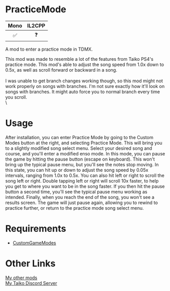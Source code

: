 # PracticeMode
| Mono | IL2CPP |
|:--:|:--:|
|✅|❓|

 A mod to enter a practice mode in TDMX.

 This mod was made to resemble a lot of the features from Taiko PS4's practice mode. This mod's able to adjust the song speed from 1.0x down to 0.5x, as well as scroll forward or backward in a song. \
 \
 I was unable to get branch changes working though, so this mod might not work properly on songs with branches. I'm not sure exactly how it'll look on songs with branches. It might auto force you to normal branch every time you scroll. \
 \
 
# Usage
 After installation, you can enter Practice Mode by going to the Custom Modes button at the right, and selecting Practice Mode. 
 This will bring you to a slightly modified song select menu. Select your desired song and course, and you'll enter a modified enso mode. 
 In this mode, you can pause the game by hitting the pause button (escape on keyboard). This won't bring up the typical pause menu, but you'll see the notes stop moving. 
 In this state, you can hit up or down to adjust the song speed by 0.05x intervals, ranging from 1.0x to 0.5x. You can also hit left or right to scroll the song left or right. Double tapping left or right will scroll 10x faster, to help you get to where you want to be in the song faster. 
 If you then hit the pause button a second time, you'll see the typical pause menu working as intended. 
 Finally, when you reach the end of the song, you won't see a results screen. The game will just pause again, allowing you to rewind to practice further, or return to the practice mode song select menu. 
 
 
# Requirements
 - [CustomGameModes](https://github.com/deathbloodjr/CustomGameModes)



# Other Links

[My other mods](https://docs.google.com/spreadsheets/d/1fuAAfK-0Vw74TwxXF5WVy1fh1ADsVzUkDd7dOHc7EdQ)\
[My Taiko Discord Server](https://discord.gg/6Bjf2xP)